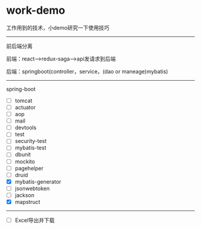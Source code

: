 # work-demo
工作用到的技术，小demo研究一下使用技巧

---

前后端分离

前端：react-->redux-saga-->api发请求到后端

后端：springboot(controller，service，(dao or maneage)mybatis) 

---
spring-boot
- [ ] tomcat
- [ ] actuator
- [ ] aop
- [ ] mail
- [ ] devtools
- [ ] test
- [ ] security-test
- [ ] mybatis-test
- [ ] dbunit
- [ ] mockito
- [ ] pagehelper
- [ ] druid
- [x] mybatis-generator
- [ ] jsonwebtoken
- [ ] jackson
- [x] mapstruct
---
- [ ] Excel导出并下载